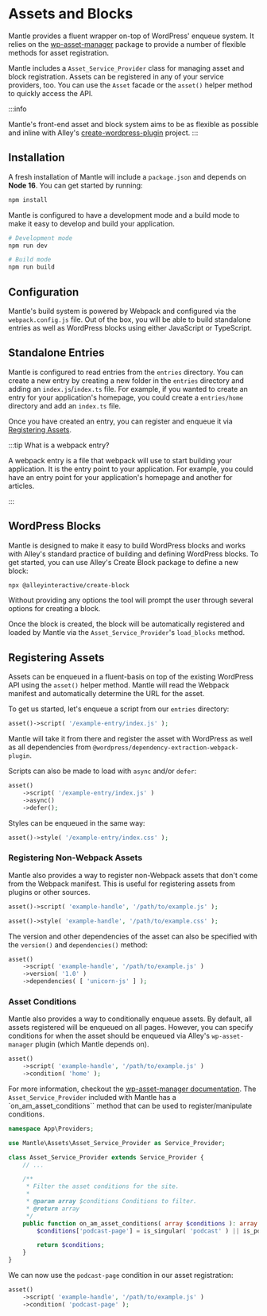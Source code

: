 # Assets and Blocks

Mantle provides a fluent wrapper on-top of WordPress' enqueue system. It relies
on the [wp-asset-manager](https://github.com/alleyinteractive/wp-asset-manager)
package to provide a number of flexible methods for asset registration.

Mantle includes a `Asset_Service_Provider` class for managing asset and block
registration. Assets can be registered in any of your service providers, too.
You can use the `Asset` facade or the `asset()` helper method to quickly access
the API.

:::info

Mantle's front-end asset and block system aims to be as flexible as possible and inline
with Alley's [create-wordpress-plugin](https://github.com/alleyinteractive/create-wordpress-plugin) project.
:::

## Installation

A fresh installation of Mantle will include a `package.json` and depends on
**Node 16**. You can get started by running:

```bash
npm install
```

Mantle is configured to have a development mode and a build mode to make it easy
to develop and build your application.

```bash
# Development mode
npm run dev

# Build mode
npm run build
```

## Configuration

Mantle's build system is powered by Webpack and configured via the
`webpack.config.js` file. Out of the box, you will be able to build standalone
entries as well as WordPress blocks using either JavaScript or TypeScript.

## Standalone Entries

Mantle is configured to read entries from the `entries` directory. You can
create a new entry by creating a new folder in the `entries` directory and
adding an `index.js`/`index.ts` file. For example, if you wanted to create an
entry for your application's homepage, you could create a `entries/home`
directory and add an `index.ts` file.

Once you have created an entry, you can register and enqueue it via
[Registering Assets](#registering-assets).

:::tip What is a webpack entry?

A webpack entry is a file that webpack will use to start building your
application. It is the entry point to your application. For example, you could
have an entry point for your application's homepage and another for articles.

:::

## WordPress Blocks

Mantle is designed to make it easy to build WordPress blocks and works with
Alley's standard practice of building and defining WordPress blocks. To get
started, you can use Alley's Create Block package to define a new block:

```bash
npx @alleyinteractive/create-block
```

Without providing any options the tool will prompt the user through several
options for creating a block.

Once the block is created, the block will be automatically registered and loaded
by Mantle via the `Asset_Service_Provider`'s `load_blocks` method.

## Registering Assets

Assets can be enqueued in a fluent-basis on top of the existing WordPress API
using the `asset()` helper method. Mantle will read the Webpack manifest and
automatically determine the URL for the asset.

To get us started, let's enqueue a script from our `entries` directory:

```php
asset()->script( '/example-entry/index.js' );
```

Mantle will take it from there and register the asset with WordPress as well as
all dependencies from `@wordpress/dependency-extraction-webpack-plugin`.

Scripts can also be made to load with `async` and/or `defer`:

```php
asset()
	->script( '/example-entry/index.js' )
	->async()
	->defer();
```

Styles can be enqueued in the same way:

```php
asset()->style( '/example-entry/index.css' );
```

### Registering Non-Webpack Assets

Mantle also provides a way to register non-Webpack assets that don't come from
the Webpack manifest. This is useful for registering assets from plugins or
other sources.

```php
asset()->script( 'example-handle', '/path/to/example.js' );

asset()->style( 'example-handle', '/path/to/example.css' );
```

The version and other dependencies of the asset can also be specified with the
`version()` and `dependencies()` method:

```php
asset()
	->script( 'example-handle', '/path/to/example.js' )
	->version( '1.0' )
	->dependencies( [ 'unicorn-js' ] );
```

### Asset Conditions

Mantle also provides a way to conditionally enqueue assets. By default, all
assets registered will be enqueued on all pages. However, you can specify
conditions for when the asset should be enqueued via Alley's `wp-asset-manager`
plugin (which Mantle depends on).

```php
asset()
	->script( 'example-handle', '/path/to/example.js' )
	->condition( 'home' );
```

For more information, checkout the [wp-asset-manager
documentation](https://github.com/alleyinteractive/wp-asset-manager/#conditions).
The `Asset_Service_Provider` included with Mantle has a
`on_am_asset_conditions`` method that can be used to register/manipulate
conditions.

```php
namespace App\Providers;

use Mantle\Assets\Asset_Service_Provider as Service_Provider;

class Asset_Service_Provider extends Service_Provider {
	// ...

	/**
	 * Filter the asset conditions for the site.
	 *
	 * @param array $conditions Conditions to filter.
	 * @return array
	 */
	public function on_am_asset_conditions( array $conditions ): array {
		$conditions['podcast-page'] = is_singular( 'podcast' ) || is_post_type_archive( 'podcast' );

		return $conditions;
	}
}
```

We can now use the `podcast-page` condition in our asset registration:

```php
asset()
	->script( 'example-handle', '/path/to/example.js' )
	->condition( 'podcast-page' );
```